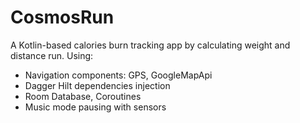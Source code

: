 # CosmosRun
A Kotlin-based calories burn tracking app by calculating weight and distance run.
Using:
  * Navigation components: GPS, GoogleMapApi
  * Dagger Hilt dependencies injection
  * Room Database, Coroutines
  * Music mode pausing with sensors
